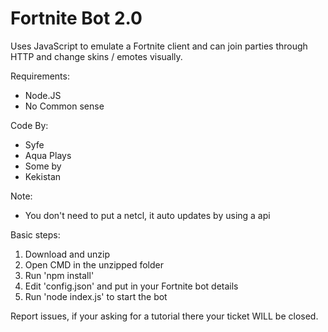 # Fortnite Bot 2.0
Uses JavaScript to emulate a Fortnite client and can join parties through HTTP and change skins / emotes visually.

Requirements:
- Node.JS
- No Common sense

Code By:
- Syfe
- Aqua Plays
- Some by
- Kekistan

Note:
- You don't need to put a netcl, it auto updates by using a api

Basic steps:
1) Download and unzip
2) Open CMD in the unzipped folder
3) Run 'npm install'
6) Edit 'config.json' and put in your Fortnite bot details
7) Run 'node index.js' to start the bot

Report issues, if your asking for a tutorial there your ticket WILL be closed.
